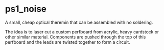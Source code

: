 ps1_noise
=========

A small, cheap optical theremin that can be assembled with no soldering.

The idea is to laser cut a custom perfboard from acrylic, heavy cardstock or other similar material.
Components are pushed through the top of this perfboard and the leads are twisted together to form a circuit.

